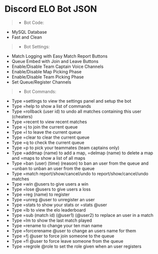 # Discord ELO Bot JSON
> - Bot Code:
- MySQL Database
- Fast and Clean

> - Bot Settings:
- Match Logging with Easy Match Report Buttons
- Queue Embed with Join and Leave Buttons
- Enable/Disable Team Captain Voice Channels
- Enable/Disable Map Picking Phase
- Enable/Disable Team Picking Phase
- Set Queue/Register Channels


> - Bot Commands:
- Type =settings to view the settings panel and setup the bot
- Type =help to show a list of commands
- Type =rollback (user id) to undo all matches containing this user (cheaters)
- Type =recent to view recent matches
- Type =j to join the current queue
- Type =l to leave the current queue
- Type =clear to clear the current queue
- Type =q to check the current queue
- Type =p to pick your teammates (team captains only)
- Type =addmap (name) to add a map, =delmap (name) to delete a map and =maps to show a list of all maps
- Type =ban (user) (time) (reason) to ban an user from the queue and =unban to unban an user from the queue
- Type =match report/show/cancel/undo to report/show/cancel/undo matches
- Type =win @users to give users a win
- Type =lose @users to give users a loss
- Type =reg (name) to register
- Type =unreg @user to unregister an user
- Type =stats to show your stats or =stats @user
- Type =lb to view the elo leaderboard
- Type =sub (match id) (@user1) (@user2) to replace an user in a match
- Type =lm to show the last match played
- Type =rename to change your ten man name
- Type =forcerename @user to change an users name for them
- Type =fj @user to force join someone to the queue
- Type =fl @user to force leave someone from the queue
- Type =regrole @role to set the role given when an user registers 
